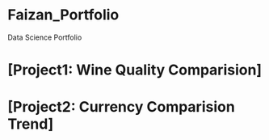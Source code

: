 # Faizan_Portfolio
Data Science Portfolio

# [Project1: Wine Quality Comparision]


# [Project2: Currency Comparision Trend]
